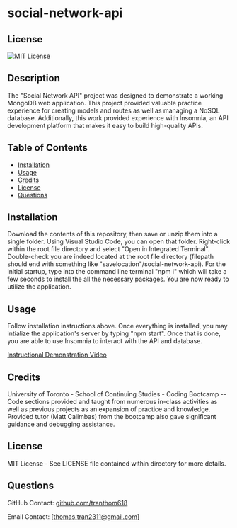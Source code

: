 # social-network-api

## License

![MIT License](https://img.shields.io/badge/License-MIT-red.svg)

## Description
  
The "Social Network API" project was designed to demonstrate a working MongoDB web application. This project provided valuable practice experience for creating models and routes as well as managing a NoSQL database. Additionally, this work provided experience with Insomnia, an API development platform that makes it easy to build high-quality APIs.

## Table of Contents
 * [Installation](#installation)
 * [Usage](#usage)
 * [Credits](#credits)
 * [License](#license)
 * [Questions](#questions)

## Installation

 Download the contents of this repository, then save or unzip them into a single folder. Using Visual Studio Code, you can open that folder. Right-click within the root file directory and select "Open in Integrated Terminal". Double-check you are indeed located at the root file directory (filepath should end with something like "savelocation"/social-network-api). For the initial startup, type into the command line terminal "npm i" which will take a few seconds to install the all the necessary packages. You are now ready to utilize the application.


## Usage

 Follow installation instructions above. Once everything is installed, you may intialize the application's server by typing "npm start". Once that is done, you are able to use Insomnia to interact with the API and database.

 [Instructional Demonstration Video](https://drive.google.com/file/d/1P_q7_rfM6wfMDCHCHIjybNsOHGvcHxww/view)

## Credits

University of Toronto - School of Continuing Studies - Coding Bootcamp
-- Code sections provided and taught from numerous in-class activities as well as previous projects as an expansion of practice and knowledge. Provided tutor (Matt Calimbas) from the bootcamp also gave significant guidance and debugging assistance.

## License

MIT License - See LICENSE file contained within directory for more details.

## Questions
  
GitHub Contact: [github.com/tranthom618](https://www.github.com/tranthom618)

Email Contact: [thomas.tran2311@gmail.com]